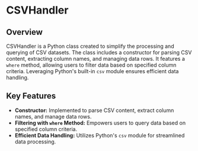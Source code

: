 # CSVHandler

## Overview

CSVHandler is a Python class created to simplify the processing and querying of CSV datasets. The class includes a constructor for parsing CSV content, extracting column names, and managing data rows. It features a `where` method, allowing users to filter data based on specified column criteria. Leveraging Python's built-in `csv` module ensures efficient data handling.

## Key Features

- **Constructor:** Implemented to parse CSV content, extract column names, and manage data rows.
- **Filtering with `where` Method:** Empowers users to query data based on specified column criteria.
- **Efficient Data Handling:** Utilizes Python's `csv` module for streamlined data processing.
